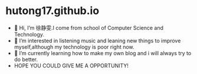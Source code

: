 # hutong17.github.io
- 👋 Hi, I’m 徐静雯.I come from school of Computer Science and Technology.
- 👀 I’m interested in listening music and leaning new things to improve myself,although my technology is poor right now.
- 🌱 I’m currently learning how to make my own blog and i will always try to do better.
- HOPE YOU COULD GIVE ME A OPPORTUNITY!

<!---
hutong17/hutong17 is a ✨ special ✨ repository because its `README.md` (this file) appears on your GitHub profile.
You can click the Preview link to take a look at your changes.
--->
